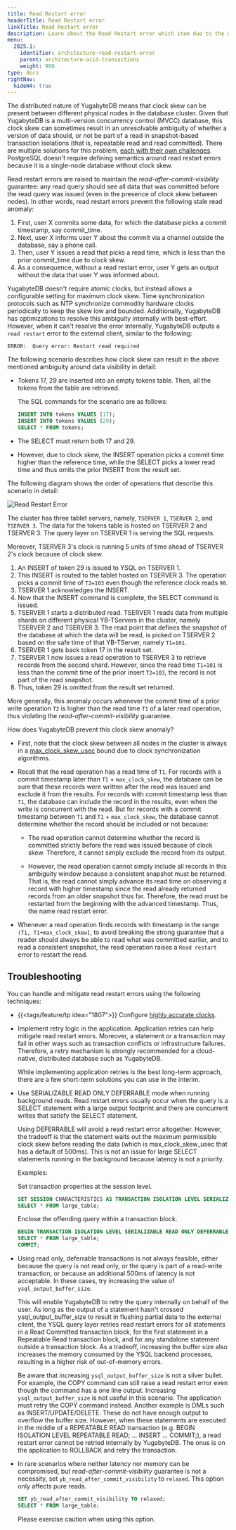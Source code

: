 ```yaml
---
title: Read Restart error
headerTitle: Read Restart error
linkTitle: Read Restart error
description: Learn about the Read Restart error which stem due to the data distribution across more than one node.
menu:
  2025.1:
    identifier: architecture-read-restart-error
    parent: architecture-acid-transactions
    weight: 900
type: docs
rightNav:
  hideH4: true
---
```


The distributed nature of YugabyteDB means that clock skew can be present between different physical nodes in the database cluster. Given that YugabyteDB is a multi-version concurrency control (MVCC) database, this clock skew can sometimes result in an unresolvable ambiguity of whether a version of data should, or not be part of a read in snapshot-based transaction isolations (that is, repeatable read and read committed). There are multiple solutions for this problem, [each with their own challenges](https://www.yugabyte.com/blog/evolving-clock-sync-for-distributed-databases/). PostgreSQL doesn't require defining semantics around read restart errors because it is a single-node database without clock skew.

Read restart errors are raised to maintain the _read-after-commit-visibility_ guarantee: any read query should see all data that was committed before the read query was issued (even in the presence of clock skew between nodes). In other words, read restart errors prevent the following stale read anomaly:

1. First, user X commits some data, for which the database picks a commit timestamp, say commit_time.
2. Next, user X informs user Y about the commit via a channel outside the database, say a phone call.
3. Then, user Y issues a read that picks a read time, which is less than the prior commit_time due to clock skew.
4. As a consequence, without a read restart error, user Y gets an output without the data that user Y was informed about.

YugabyteDB doesn't require atomic clocks, but instead allows a configurable setting for maximum clock skew. Time synchronization protocols such as NTP synchronize commodity hardware clocks periodically to keep the skew low and bounded. Additionally, YugabyteDB has optimizations to resolve this ambiguity internally with best-effort. However, when it can't resolve the error internally, YugabyteDB outputs a `read restart` error to the external client, similar to the following:

```output
ERROR:  Query error: Restart read required
```

The following scenario describes how clock skew can result in the above mentioned ambiguity around data visibility in detail:

* Tokens 17, 29 are inserted into an empty tokens table. Then, all the tokens from the table are retrieved.

  The SQL commands for the scenario are as follows:

  ```sql
  INSERT INTO tokens VALUES (17);
  INSERT INTO tokens VALUES (29);
  SELECT * FROM tokens;
  ```

* The SELECT must return both 17 and 29.
* However, due to clock skew, the INSERT operation picks a commit time higher than the reference time, while the SELECT picks a lower read time and thus omits the prior INSERT from the result set.

The following diagram shows the order of operations that describe this scenario in detail:

  ![Read Restart Error](/images/architecture/txn/read_restart_error.png)

  The cluster has three tablet servers, namely, `TSERVER 1`, `TSERVER 2`, and `TSERVER 3`. The data for the tokens table is hosted on TSERVER 2 and TSERVER 3. The query layer on TSERVER 1 is serving the SQL requests.

  Moreover, TSERVER 3's clock is running 5 units of time ahead of TSERVER 2's clock because of clock skew.

1. An INSERT of token 29 is issued to YSQL on TSERVER 1.
2. This INSERT is routed to the tablet hosted on TSERVER 3. The operation picks a commit time of `T2=103` even though the reference clock reads `98`.
3. TSERVER 1 acknowledges the INSERT.
4. Now that the INSERT command is complete, the SELECT command is issued.
5. TSERVER 1 starts a distributed read. TSERVER 1 reads data from multiple shards on different physical YB-TServers in the cluster, namely TSERVER 2 and TSERVER 3. The read point that defines the snapshot of the database at which the data will be read, is picked on TSERVER 2 based on the safe time of that YB-TServer, namely `T1=101`.
6. TSERVER 1 gets back token 17 in the result set.
7. TSERVER 1 now issues a read operation to TSERVER 3 to retrieve records from the second shard. However, since the read time `T1=101` is less than the commit time of the prior insert `T2=103`, the record is not part of the read snapshot.
8. Thus, token 29 is omitted from the result set returned.

  More generally, this anomaly occurs whenever the commit time of a prior write operation `T2` is higher than the read time `T1` of a later read operation, thus violating the _read-after-commit-visibility_ guarantee.

How does YugabyteDB prevent this clock skew anomaly?

* First, note that the clock skew between all nodes in the cluster is always in a [max_clock_skew_usec](../../../reference/configuration/yb-tserver/#max-clock-skew-usec) bound due to clock synchronization algorithms.
* Recall that the read operation has a read time of `T1`. For records with a commit timestamp later than `T1` + `max_clock_skew`, the database can be sure that these records were written after the read was issued and exclude it from the results. For records with commit timestamp less than `T1`, the database can include the record in the results, even when the write is concurrent with the read. But for records with a commit timestamp between `T1` and `T1` + `max_clock_skew`, the database cannot determine whether the record should be included or not because:

  * The read operation cannot determine whether the record is committed strictly before the read was issued because of clock skew. Therefore, it cannot simply exclude the record from its output.

  * However, the read operation cannot simply include all records in this ambiguity window because a consistent snapshot must be returned. That is, the read cannot simply advance its read time on observing a record with higher timestamp since the read already returned records from an older snapshot thus far. Therefore, the read must be restarted from the beginning with the advanced timestamp. Thus, the name read restart error.

* Whenever a read operation finds records with timestamp in the range `(T1, T1+max_clock_skew]`, to avoid breaking the strong guarantee that a reader should always be able to read what was committed earlier, and to read a consistent snapshot, the read operation raises a `Read restart` error to restart the read.

## Troubleshooting

You can handle and mitigate read restart errors using the following techniques:

- {{<tags/feature/tp idea="1807">}} Configure [highly accurate clocks](../../../deploy/manual-deployment/system-config#set-up-time-synchronization).
- Implement retry logic in the application. Application retries can help mitigate read restart errors. Moreover, a statement or a transaction may fail in other ways such as transaction conflicts or infrastructure failures. Therefore, a retry mechanism is strongly recommended for a cloud-native, distributed database such as YugabyteDB.

  While implementing application retries is the best long-term approach, there are a few short-term solutions you can use in the interim.
- Use SERIALIZABLE READ ONLY DEFERRABLE mode when running background reads. Read restart errors usually occur when the query is a SELECT statement with a large output footprint and there are concurrent writes that satisfy the SELECT statement.

  Using DEFERRABLE will avoid a read restart error altogether. However, the tradeoff is that the statement waits out the maximum permissible clock skew before reading the data (which is max_clock_skew_usec that has a default of 500ms). This is not an issue for large SELECT statements running in the background because latency is not a priority.

  Examples:

  Set transaction properties at the session level.

  ```sql
  SET SESSION CHARACTERISTICS AS TRANSACTION ISOLATION LEVEL SERIALIZABLE READ ONLY DEFERRABLE;
  SELECT * FROM large_table;
  ```

  Enclose the offending query within a transaction block.

  ```sql
  BEGIN TRANSACTION ISOLATION LEVEL SERIALIZABLE READ ONLY DEFERRABLE;
  SELECT * FROM large_table;
  COMMIT;
  ```

- Using read only, deferrable transactions is not always feasible, either because the query is not read only, or the query is part of a read-write transaction, or because an additional 500ms of latency is not acceptable. In these cases, try increasing the value of `ysql_output_buffer_size`.

  This will enable YugabyteDB to retry the query internally on behalf of the user. As long as the output of a statement hasn't crossed ysql_output_buffer_size to result in flushing partial data to the external client, the YSQL query layer retries read restart errors for all statements in a Read Committed transaction block, for the first statement in a Repeatable Read transaction block, and for any standalone statement outside a transaction block. As a tradeoff, increasing the buffer size also increases the memory consumed by the YSQL backend processes, resulting in a higher risk of out-of-memory errors.

  Be aware that increasing `ysql_output_buffer_size` is not a silver bullet. For example, the COPY command can still raise a read restart error even though the command has a one line output. Increasing `ysql_output_buffer_size` is not useful in this scenario. The application must retry the COPY command instead. Another example is DMLs such as INSERT/UPDATE/DELETE. These do not have enough output to overflow the buffer size. However, when these statements are executed in the middle of a REPEATABLE READ transaction (e.g. BEGIN ISOLATION LEVEL REPEATABLE READ; ... INSERT ... COMMIT;), a read restart error cannot be retried internally by YugabyteDB. The onus is on the application to ROLLBACK and retry the transaction.
- In rare scenarios where neither latency nor memory can be compromised, but _read-after-commit-visibility_ guarantee is not a necessity, set `yb_read_after_commit_visibility` to `relaxed`. This option only affects pure reads.

  ```sql
  SET yb_read_after_commit_visibility TO relaxed;
  SELECT * FROM large_table;
  ```

  Please exercise caution when using this option.
